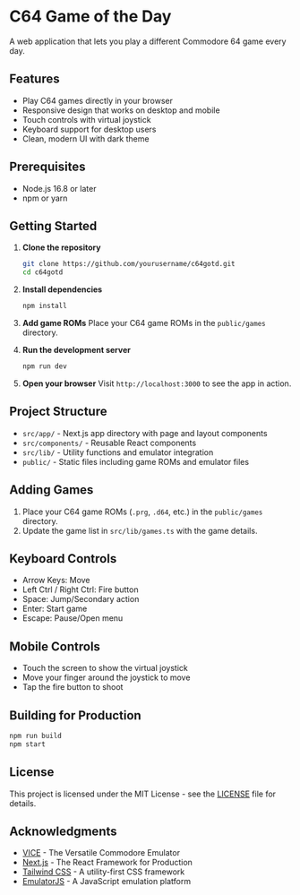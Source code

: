 # C64 Game of the Day

A web application that lets you play a different Commodore 64 game every day.

## Features

- Play C64 games directly in your browser
- Responsive design that works on desktop and mobile
- Touch controls with virtual joystick
- Keyboard support for desktop users
- Clean, modern UI with dark theme

## Prerequisites

- Node.js 16.8 or later
- npm or yarn

## Getting Started

1. **Clone the repository**
   ```bash
   git clone https://github.com/yourusername/c64gotd.git
   cd c64gotd
   ```

2. **Install dependencies**
   ```bash
   npm install
   ```

3. **Add game ROMs**
   Place your C64 game ROMs in the `public/games` directory.

4. **Run the development server**
   ```bash
   npm run dev
   ```

5. **Open your browser**
   Visit `http://localhost:3000` to see the app in action.

## Project Structure

- `src/app/` - Next.js app directory with page and layout components
- `src/components/` - Reusable React components
- `src/lib/` - Utility functions and emulator integration
- `public/` - Static files including game ROMs and emulator files

## Adding Games

1. Place your C64 game ROMs (`.prg`, `.d64`, etc.) in the `public/games` directory.
2. Update the game list in `src/lib/games.ts` with the game details.

## Keyboard Controls

- Arrow Keys: Move
- Left Ctrl / Right Ctrl: Fire button
- Space: Jump/Secondary action
- Enter: Start game
- Escape: Pause/Open menu

## Mobile Controls

- Touch the screen to show the virtual joystick
- Move your finger around the joystick to move
- Tap the fire button to shoot

## Building for Production

```bash
npm run build
npm start
```

## License

This project is licensed under the MIT License - see the [LICENSE](LICENSE) file for details.

## Acknowledgments

- [VICE](https://vice-emu.sourceforge.io/) - The Versatile Commodore Emulator
- [Next.js](https://nextjs.org/) - The React Framework for Production
- [Tailwind CSS](https://tailwindcss.com/) - A utility-first CSS framework
- [EmulatorJS](https://github.com/EmulatorJS/EmulatorJS) - A JavaScript emulation platform
